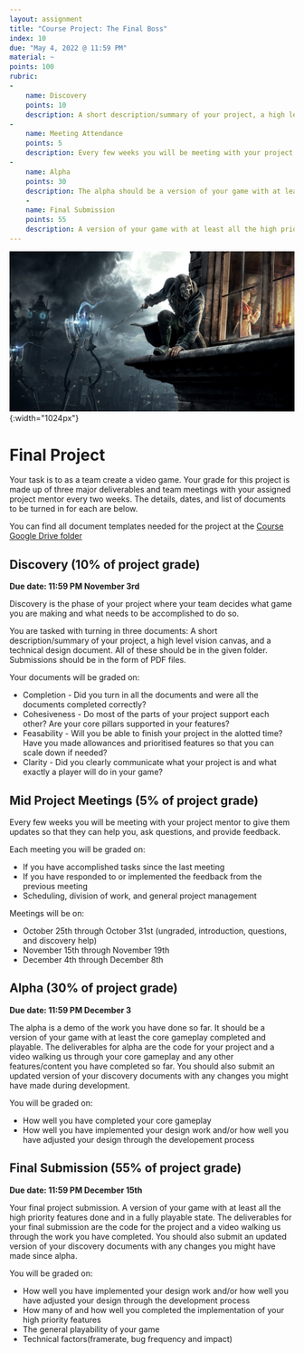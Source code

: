 ```yaml
---
layout: assignment
title: "Course Project: The Final Boss"
index: 10
due: "May 4, 2022 @ 11:59 PM"
material: ~
points: 100
rubric:
-
    name: Discovery
    points: 10
    description: A short description/summary of your project, a high level vision canvas, and a technical design document.
- 
    name: Meeting Attendance 
    points: 5
    description: Every few weeks you will be meeting with your project mentor...you need to prepare and attend.
- 
    name: Alpha
    points: 30
    description: The alpha should be a version of your game with at least the core gameplay completed and playable.
    -
    name: Final Submission
    points: 55
    description: A version of your game with at least all the high priority features done and in a fully playable state.
---
```

![Boss](https://github.com/illinois-cs498gd/illinois-cs498gd.github.io/raw/main/img/dh.jpg){:width="1024px"}

# Final Project
Your task is to as a team create a video game. Your grade for this project is made up of three major deliverables and team meetings with your assigned project mentor every two weeks. The details, dates, and list of documents to be turned in for each are below.

You can find all document templates needed for the project at the [Course Google Drive folder](https://drive.google.com/drive/folders/1zdpOJlR6vrDkMdjwJ7bNBdzrqyFAfYJ3?usp=sharing)

## Discovery (10% of project grade)
**Due date: 11:59 PM November 3rd**

Discovery is the phase of your project where your team decides what game you are making and what needs to be accomplished to do so.

You are tasked with turning in three documents: A short description/summary of your project, a high level vision canvas, and a technical design document. All of these should be in the given folder. Submissions should be in the form of PDF files.

Your documents will be graded on:
- Completion - Did you turn in all the documents and were all the documents completed correctly?
- Cohesiveness - Do most of the parts of your project support each other? Are your core pillars supported in your features?
- Feasability - Will you be able to finish your project in the alotted time? Have you made allowances and prioritised features so that you can scale down if needed?
- Clarity - Did you clearly communicate what your project is and what exactly a player will do in your game?


## Mid Project Meetings (5% of project grade)
Every few weeks you will be meeting with your project mentor to give them updates so that they can help you, ask questions, and provide feedback.

Each meeting you will be graded on:
- If you have accomplished tasks since the last meeting
- If you have responded to or implemented the feedback from the previous meeting
- Scheduling, division of work, and general project management 

Meetings will be on:
- October 25th through October 31st (ungraded, introduction, questions, and discovery help)
- November 15th through November 19th
- December 4th through December 8th

## Alpha (30% of project grade)
**Due date: 11:59 PM December 3**

The alpha is a demo of the work you have done so far. It should be a version of your game with at least the core gameplay completed and playable. The deliverables for alpha are the code for your project and a video walking us through your core gameplay and any other features/content you have completed so far. You should also submit an updated version of your discovery documents with any changes you might have made during development.

You will be graded on:
- How well you have completed your core gameplay
- How well you have implemented your design work and/or how well you have adjusted your design through the developement process


## Final Submission (55% of project grade)
**Due date: 11:59 PM December 15th**

Your final project submission. A version of your game with at least all the high priority features done and in a fully playable state. The deliverables for your final submission are the code for the project and a video walking us through the work you have completed. You should also submit an updated version of your discovery documents with any changes you might have made since alpha.

You will be graded on:
- How well you have implemented your design work and/or how well you have adjusted your design through the development process
- How many of and how well you completed the implementation of your high priority features
- The general playability of your game
- Technical factors(framerate, bug frequency and impact)
